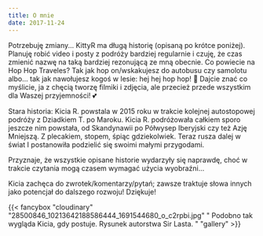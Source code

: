```yaml
---
title: O mnie
date: 2017-11-24
---
```

Potrzebuję zmiany...
KittyR ma długą historię (opisaną po krótce poniżej). Planuję robić video i posty z podróży bardziej regularnie i czuję, że czas zmienić nazwę na taką bardziej rezonującą ze mną obecnie.
Co powiecie na Hop Hop Traveles? Tak jak hop on/wskakujesz do autobusu czy samolotu albo... tak jak nawołujesz kogoś w lesie: hej hej hop hop!  🧐 
Dajcie znać co myślicie, ja z chęcią tworzę filmiki i zdjęcia, ale przecież przede wszystkim dla Waszej przyjemności! 💕

Stara historia: 
Kicia R. powstala w 2015 roku w trakcie kolejnej autostopowej podróży z Dziadkiem T. po
Maroku. Kicia R. podróżowała całkiem sporo jeszcze nim powstała, od Skandynawii po
Półwysep Iberyjski czy też Azję Mniejszą. Z plecakiem, stopem, śpiąc gdziekolwiek. Teraz
rusza dalej w świat I postanowiła podzielić się swoimi małymi przygodami. 

Przyznaje, że wszystkie opisane historie wydarzyły się naprawdę, choć w trakcie czytania mogą czasem
wymagać użycia wyobraźni...

Kicia zachęca do zwrotek/komentarzy/pytań;  zawsze traktuje słowa innych jako potencjał do dalszego rozwoju! Dziękuje!

{{< fancybox "cloudinary" "28500846_10213642188586444_1691544680_o_c2rpbi.jpg" " Podobno tak wygląda Kicia, gdy postuje. Rysunek autorstwa Sir Lasta. " "gallery" >}}
